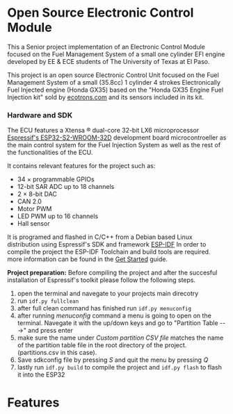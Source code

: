 # Open Source Electronic Control Module

This a Senior project implementation of an Electronic Control Module focused on the Fuel Management System of a small one cylinder EFI engine developed by EE & ECE students of The University of Texas at El Paso. 

This project is an open source Electronic Control Unit focused on the Fuel Management System of a small (35.8cc) 1 cylinder 4 strokes Electronically Fuel Injected engine (Honda GX35) based on the "Honda GX35 Engine Fuel Injection kit" sold by [ecotrons.com](https://www.ecotrons.com/small_engine_fuel_injection_kit/honda_gx35_engine_fuel_injection_kit/) and its sensors included in its kit.

### Hardware and SDK
The ECU features a Xtensa ® dual-core 32-bit LX6 microprocessor [Espressif's ESP32-S2-WROOM-32D](https://www.espressif.com/en/products/hardware/esp32/overview) development board microcontroeller as the main control system for the Fuel Injection System as well as the rest of the functionalities of the ECU.

It contains relevant features for the project such as:
- 34 × programmable GPIOs
- 12-bit SAR ADC up to 18 channels
- 2 × 8-bit DAC
- CAN 2.0
- Motor PWM
- LED PWM up to 16 channels
- Hall sensor

It is programed and flashed in C/C++ from a Debian based Linux distribution using Espressif's SDK and framework [ESP-IDF](https://docs.espressif.com/projects/esp-idf/en/latest/esp32/)
In order to compile the project the ESP-IDF Toolchain and build tools are required. more information can be found in the [Get Started](https://docs.espressif.com/projects/esp-idf/en/latest/esp32/get-started/) guide.

**Project preparation:** Before compiling the project and after the succesful installation of Espressif's toolkit please follow the following steps.
1. open the terminal and navegate to your projects main direcotry
2. run `idf.py fullclean`
3. after full clean command has finished run `idf.py menuconfig`
4. after running *menuconfig* command a menu is going to open on the terminal. Navegate it with the up/down keys and go to "Partition Table --->" and press enter
5.  make sure the name under *Custom partition CSV file* matches the name of the partition table file in the root directory of the project. (partitions.csv in this case).
6. Save sdkconfig file by pressing *S* and quit the menu by pressing *Q*
7. lastly run  `idf.py build` to compile the project and `idf.py flash` to flash it into the ESP32


# Features